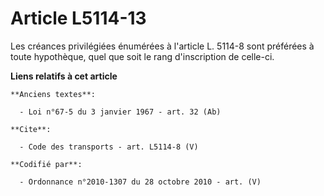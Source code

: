 # Article L5114-13

Les créances privilégiées énumérées à l'article L. 5114-8 sont préférées à toute hypothèque, quel que soit le rang
d'inscription de celle-ci.

**Liens relatifs à cet article**

	**Anciens textes**:

	  - Loi n°67-5 du 3 janvier 1967 - art. 32 (Ab)

	**Cite**:

	  - Code des transports - art. L5114-8 (V)

	**Codifié par**:

	  - Ordonnance n°2010-1307 du 28 octobre 2010 - art. (V)
